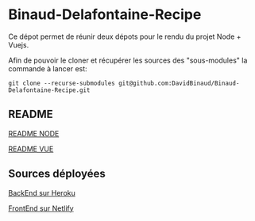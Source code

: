# Binaud-Delafontaine-Recipe

Ce dépot permet de réunir deux dépots pour le rendu du projet Node + Vuejs.

Afin de pouvoir le cloner et récupérer les sources des "sous-modules" la commande à lancer est:

```git clone --recurse-submodules git@github.com:DavidBinaud/Binaud-Delafontaine-Recipe.git```


## README
[README NODE](https://github.com/DavidBinaud/Recipe_Project/#readme)

[README VUE](https://github.com/DavidBinaud/Recipe_Project_Front#readme)



## Sources déployées

[BackEnd sur Heroku](https://node-recipe-project.herokuapp.com/)

[FrontEnd sur Netlify](https://vigorous-beaver-92a4df.netlify.app/)
